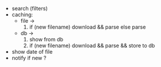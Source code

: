 - search (filters)
- caching:
    - file ->
        1. if (new filename)
            download
                && parse
           else
                parse
    - db   ->
        1. show from db
        2. if (new filename)
            download
                && parse
                && store to db
- show date of file
- notify if new ?